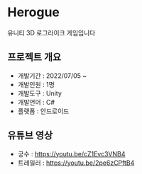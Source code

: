 # Herogue 
유니티 3D 로그라이크 게임입니다  

## 프로젝트 개요  

+ 개발기간 : 2022/07/05 ~  
+ 개발인원 : 1명  
+ 개발도구 : Unity  
+ 개발언어 : C#  
+ 플랫폼 : 안드로이드  

## 유튜브 영상  
+ 궁수 : <https://youtu.be/cZ1Evc3VNB4>  
+ 트레일러 : <https://youtu.be/2pe6zCPftB4>  